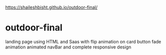 https://shaileshbisht.github.io/outdoor-final/

# outdoor-final
landing page using HTML and Saas
with flip animation on card 
button fade animation
animated navBar 
and complete responsive design
